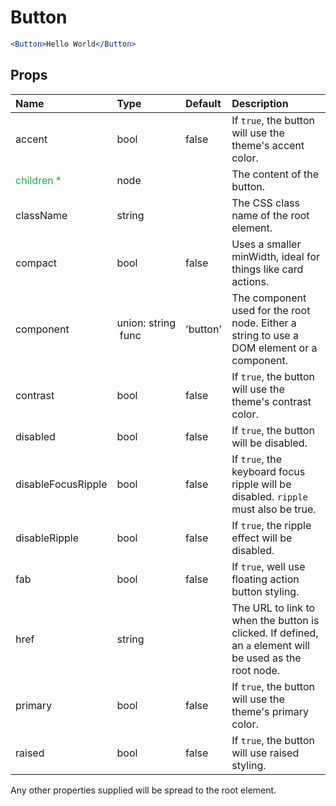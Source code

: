 Button
======

```jsx
<Button>Hello World</Button>
```

Props
-----

| Name | Type | Default | Description |
|:-----|:-----|:--------|:------------|
| accent | bool | false | If `true`, the button will use the theme's accent color. |
| <span style="color: #31a148">children *</span> | node |  | The content of the button. |
| className | string |  | The CSS class name of the root element. |
| compact | bool | false | Uses a smaller minWidth, ideal for things like card actions. |
| component | union:&nbsp;string<br>&nbsp;func<br> | 'button' | The component used for the root node. Either a string to use a DOM element or a component. |
| contrast | bool | false | If `true`, the button will use the theme's contrast color. |
| disabled | bool | false | If `true`, the button will be disabled. |
| disableFocusRipple | bool | false | If `true`, the  keyboard focus ripple will be disabled. `ripple` must also be true. |
| disableRipple | bool | false | If `true`, the ripple effect will be disabled. |
| fab | bool | false | If `true`, well use floating action button styling. |
| href | string |  | The URL to link to when the button is clicked. If defined, an `a` element will be used as the root node. |
| primary | bool | false | If `true`, the button will use the theme's primary color. |
| raised | bool | false | If `true`, the button will use raised styling. |

Any other properties supplied will be spread to the root element.
